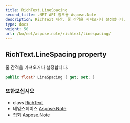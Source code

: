 ```yaml
---
title: RichText.LineSpacing
second_title: .NET API 참조용 Aspose.Note
description: RichText 재산. 줄 간격을 가져오거나 설정합니다.
type: docs
weight: 50
url: /ko/net/aspose.note/richtext/linespacing/
---
```

## RichText.LineSpacing property

줄 간격을 가져오거나 설정합니다.

```csharp
public float? LineSpacing { get; set; }
```

### 또한보십시오

* class [RichText](../)
* 네임스페이스 [Aspose.Note](../../richtext/)
* 집회 [Aspose.Note](../../../)


